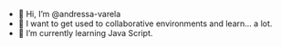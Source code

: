 - 👋 Hi, I’m @andressa-varela
- 👀 I want to get used to collaborative environments and learn... a lot.
- 🌱 I’m currently learning Java Script.


<!---
andressa-varela/andressa-varela is a ✨ special ✨ repository because its `README.md` (this file) appears on your GitHub profile.
You can click the Preview link to take a look at your changes.
--->
